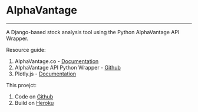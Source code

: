 # AlphaVantage
---
A Django-based stock analysis tool using the Python AlphaVantage API Wrapper.

Resource guide:
1. AlphaVantage.co - [Documentation](https://www.alphavantage.co/documentation/)
2. AlphaVantage API Python Wrapper - [Github](https://github.com/RomelTorres/alpha_vantage)
3. Plotly.js - [Documentation](https://plot.ly/javascript/)

This proejct:
1. Code on [Github](https://github.com/ishaansaxena/AlphaVantage)
2. Build on [Heroku]()
